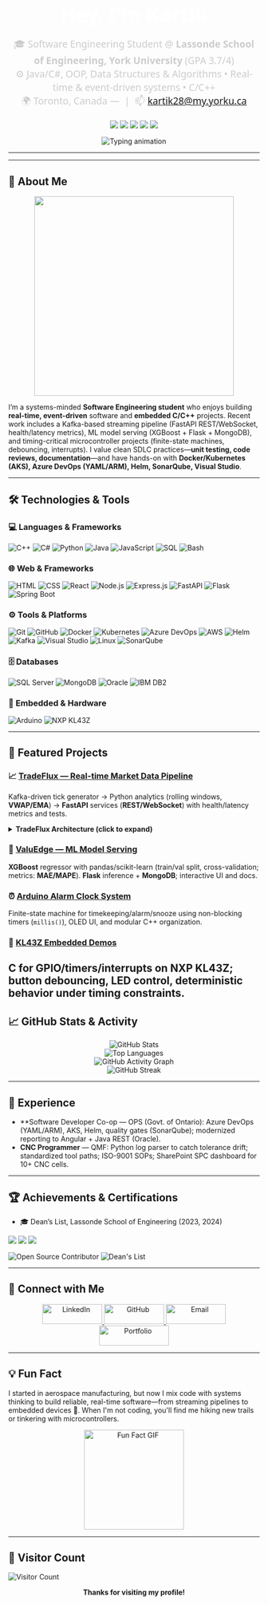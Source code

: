 <h1 align="center" style="font-family: 'Segoe UI', Tahoma, Geneva, Verdana, sans-serif; font-size: 2.5rem; font-weight: bold; color: #ffffff; margin-bottom: 10px;">
  Hey, I'm Kartik
</h1>

<p align="center" style="font-family: 'Segoe UI', Tahoma, Geneva, Verdana, sans-serif; font-size: 1.2rem; color: #cccccc; margin-bottom: 20px;">
  🎓 Software Engineering Student @ <b>Lassonde School of Engineering, York University</b> (GPA 3.7/4) <br>
  ⚙️ Java/C#, OOP, Data Structures & Algorithms • Real-time & event-driven systems • C/C++ <br>
  🌍 Toronto, Canada —  &nbsp;|&nbsp; 📫 <a href="mailto:kartik28@my.yorku.ca">kartik28@my.yorku.ca</a>
</p>

<!-- Quick links row -->
<p align="center">
  <!-- TODO: replace the resume link once you commit your PDF to your profile repo -->
  <a href="https://kartiksharma-vert.vercel.app"><img src="https://img.shields.io/badge/Portfolio-%E2%86%92-1F2937?style=for-the-badge&logo=vercel&logoColor=white" /></a>
  <a href="mailto:kartik28@my.yorku.ca"><img src="https://img.shields.io/badge/Email-kartik28%40my.yorku.ca-EA4335?style=for-the-badge&logo=gmail&logoColor=white" /></a>
  <a href="https://www.linkedin.com/in/erks/"><img src="https://img.shields.io/badge/LinkedIn-erks-0A66C2?style=for-the-badge&logo=linkedin&logoColor=white" /></a>
  <a href="https://github.com/Kartikk28"><img src="https://img.shields.io/badge/GitHub-Kartikk28-181717?style=for-the-badge&logo=github&logoColor=white" /></a>
  <a href="https://raw.githubusercontent.com/Kartikk28/Kartikk28/main/resume.pdf"><img src="https://img.shields.io/badge/Resume-PDF-0B5FFF?style=for-the-badge&logo=readthedocs&logoColor=white" /></a>
</p>

<p align="center">
  <img src="https://readme-typing-svg.demolab.com?font=Fira+Code&weight=600&size=24&duration=4000&pause=1000&color=58A6FF&center=true&vCenter=true&width=700&height=60&lines=Systems-minded+SWE+%7C+C%2B%2B%2FC%23;Real-time+loops%2C+concurrency%2C+profiling;Event-driven+pipelines+%28Kafka%29+%7C+WebSocket%2FREST;Embedded+FSMs+%28Arduino%2C+KL43Z%29" alt="Typing animation">
</p>

---
---

## 🚀 About Me

<p align="center">
  <img src="https://github.com/saadeghi/saadeghi/blob/master/dino.gif" width="400"/>
</p>

I’m a systems-minded **Software Engineering student** who enjoys building **real-time, event-driven** software and **embedded C/C++** projects. Recent work includes a Kafka-based streaming pipeline (FastAPI REST/WebSocket, health/latency metrics), ML model serving (XGBoost + Flask + MongoDB), and timing-critical microcontroller projects (finite-state machines, debouncing, interrupts). I value clean SDLC practices—**unit testing, code reviews, documentation**—and have hands-on with **Docker/Kubernetes (AKS), Azure DevOps (YAML/ARM), Helm, SonarQube, Visual Studio**.

---

## 🛠️ Technologies & Tools

### 💻 Languages & Frameworks
![C++](https://img.shields.io/badge/-C++-00599C?style=flat&logo=cplusplus&logoColor=white)
![C#](https://img.shields.io/badge/-C%23-512BD4?style=flat&logo=dotnet&logoColor=white)
![Python](https://img.shields.io/badge/-Python-3776AB?style=flat&logo=python&logoColor=white)
![Java](https://img.shields.io/badge/-Java-007396?style=flat&logo=java&logoColor=white)
![JavaScript](https://img.shields.io/badge/-JavaScript-F7DF1E?style=flat&logo=javascript&logoColor=black)
![SQL](https://img.shields.io/badge/-SQL-4479A1?style=flat&logo=mysql&logoColor=white)
![Bash](https://img.shields.io/badge/-Bash-4EAA25?style=flat&logo=gnubash&logoColor=white)

### 🌐 Web & Frameworks
![HTML](https://img.shields.io/badge/-HTML-E34F26?style=flat&logo=html5&logoColor=white)
![CSS](https://img.shields.io/badge/-CSS-1572B6?style=flat&logo=css3&logoColor=white)
![React](https://img.shields.io/badge/-React-61DAFB?style=flat&logo=react&logoColor=black)
![Node.js](https://img.shields.io/badge/-Node.js-339933?style=flat&logo=node.js&logoColor=white)
![Express.js](https://img.shields.io/badge/-Express-000000?style=flat&logo=express&logoColor=white)
![FastAPI](https://img.shields.io/badge/-FastAPI-009688?style=flat&logo=fastapi&logoColor=white)
![Flask](https://img.shields.io/badge/-Flask-000000?style=flat&logo=flask&logoColor=white)
![Spring Boot](https://img.shields.io/badge/-Spring%20Boot-6DB33F?style=flat&logo=springboot&logoColor=white)

### ⚙️ Tools & Platforms
![Git](https://img.shields.io/badge/-Git-F05032?style=flat&logo=git&logoColor=white)
![GitHub](https://img.shields.io/badge/-GitHub-181717?style=flat&logo=github&logoColor=white)
![Docker](https://img.shields.io/badge/-Docker-2496ED?style=flat&logo=docker&logoColor=white)
![Kubernetes](https://img.shields.io/badge/-Kubernetes-326CE5?style=flat&logo=kubernetes&logoColor=white)
![Azure DevOps](https://img.shields.io/badge/-Azure%20DevOps-0078D7?style=flat&logo=azuredevops&logoColor=white)
![AWS](https://img.shields.io/badge/-AWS-232F3E?style=flat&logo=amazonaws&logoColor=white)
![Helm](https://img.shields.io/badge/-Helm-0F1689?style=flat&logo=helm&logoColor=white)
![Kafka](https://img.shields.io/badge/-Kafka-231F20?style=flat&logo=apachekafka&logoColor=white)
![Visual Studio](https://img.shields.io/badge/-Visual%20Studio-5C2D91?style=flat&logo=visualstudio&logoColor=white)
![Linux](https://img.shields.io/badge/-Linux-FCC624?style=flat&logo=linux&logoColor=black)
![SonarQube](https://img.shields.io/badge/-SonarQube-4E9BCD?style=flat&logo=sonarqube&logoColor=white)

### 🗄️ Databases
![SQL Server](https://img.shields.io/badge/-SQL%20Server-CC2927?style=flat&logo=microsoftsqlserver&logoColor=white)
![MongoDB](https://img.shields.io/badge/-MongoDB-47A248?style=flat&logo=mongodb&logoColor=white)
![Oracle](https://img.shields.io/badge/-Oracle-F80000?style=flat&logo=oracle&logoColor=white)
![IBM DB2](https://img.shields.io/badge/-IBM%20DB2-052FAD?style=flat&logo=ibm&logoColor=white)

### 🔌 Embedded & Hardware
![Arduino](https://img.shields.io/badge/-Arduino-00979D?style=flat&logo=arduino&logoColor=white)
<img src="https://img.shields.io/badge/-NXP%20KL43Z-0F5BA7?style=flat" alt="NXP KL43Z"/>

---

## 🧩 Featured Projects

### 📈 <a href="https://github.com/Kartikk28/TradeFlux">TradeFlux — Real-time Market Data Pipeline</a>
Kafka-driven tick generator → Python analytics (rolling windows, **VWAP/EMA**) → **FastAPI** services (**REST/WebSocket**) with health/latency metrics and tests.

<details>
  <summary><b>TradeFlux Architecture (click to expand)</b></summary>

```mermaid
graph TD
  A[Kafka Tick Producer] --> B[Python Analytics (VWAP/EMA)]
  B --> C[FastAPI REST]
  B --> D[FastAPI WebSocket]
  C --> E[React Dashboard]
  D --> E
  C --> F[Health/Latency Metrics]
```
</details>

### 🏡 <a href="https://github.com/Kartikk28/ValuEdge">ValuEdge — ML Model Serving</a>
**XGBoost** regressor with pandas/scikit-learn (train/val split, cross-validation; metrics: **MAE/MAPE**). **Flask** inference + **MongoDB**; interactive UI and docs.

### ⏰ <a href="https://github.com/Kartikk28/Alarm-Clock-System-OLED">Arduino Alarm Clock System</a>
Finite-state machine for timekeeping/alarm/snooze using non-blocking timers (`millis()`), OLED UI, and modular C++ organization.

### 🔧 <a href="https://github.com/Kartikk28/kl43z-demos">KL43Z Embedded Demos</a>
C for GPIO/timers/interrupts on **NXP KL43Z**; button debouncing, LED control, deterministic behavior under timing constraints.
---

## 📈 GitHub Stats & Activity

<p align="center">
  <img src="https://github-readme-stats.vercel.app/api?username=Kartikk28&show_icons=true&theme=dark" alt="GitHub Stats" />
  <br>
  <img src="https://github-readme-stats.vercel.app/api/top-langs/?username=Kartikk28&layout=compact&theme=dark" alt="Top Languages" />
  <br>
  <img src="https://github-readme-activity-graph.vercel.app/graph?username=Kartikk28&theme=github-dark" alt="GitHub Activity Graph" />
  <br>
  <img src="https://github-readme-streak-stats.herokuapp.com/?user=Kartikk28&theme=dark" alt="GitHub Streak" />
</p>

---

## 💼 Experience
- **Software Developer Co-op  — OPS (Govt. of Ontario): Azure DevOps (YAML/ARM), AKS, Helm, quality gates (SonarQube); modernized reporting to Angular + Java REST (Oracle).
- **CNC Programmer** — QMF: Python log parser to catch tolerance drift; standardized tool paths; ISO-9001 SOPs; SharePoint SPC dashboard for 10+ CNC cells.

---

## 🏆 Achievements & Certifications

- 🎓 Dean’s List, Lassonde School of Engineering (2023, 2024)

<p>
  <img src="https://img.shields.io/badge/AWS%20Cloud%20Practitioner-Aug%202025-232F3E?style=for-the-badge&logo=amazonaws&logoColor=white" />
  <img src="https://img.shields.io/badge/AWS%20AI%20Practitioner-In%20Progress-232F3E?style=for-the-badge&logo=amazonaws&logoColor=white" />
  <img src="https://img.shields.io/badge/JPMorgan%20SE%20Simulation-Forage-0A1E3F?style=for-the-badge" />
</p>

![Open Source Contributor](https://img.shields.io/badge/-Open%20Source%20Contributor-blue)
![Dean's List](https://img.shields.io/badge/-Dean's%20List-orange)

---

## 🤝 Connect with Me

<p align="center">
  <a href="https://www.linkedin.com/in/erks/" target="_blank">
    <img src="https://img.shields.io/badge/-LinkedIn-0A66C2?style=for-the-badge&logo=linkedin&logoColor=white" alt="LinkedIn" style="height: 40px; width: 120px;">
  </a>  
  <a href="https://github.com/Kartikk28" target="_blank">
    <img src="https://img.shields.io/badge/-GitHub-181717?style=for-the-badge&logo=github&logoColor=white" alt="GitHub" style="height: 40px; width: 120px;">
  </a>  
  <a href="mailto:kartik28@my.yorku.ca" target="_blank">
    <img src="https://img.shields.io/badge/-Email-EA4335?style=for-the-badge&logo=gmail&logoColor=white" alt="Email" style="height: 40px; width: 120px;">
  </a>  
  <a href="https://kartiksharma-vert.vercel.app" target="_blank">
    <img src="https://img.shields.io/badge/-Portfolio-1F2937?style=for-the-badge&logo=vercel&logoColor=white" alt="Portfolio" style="height: 40px; width: 140px;">
  </a>
</p>

---

## 💡 Fun Fact
I started in aerospace manufacturing, but now I mix code with systems thinking to build reliable, real-time software—from streaming pipelines to embedded devices 🚀. When I'm not coding, you'll find me hiking new trails or tinkering with microcontrollers.

<p align="center">
  <img src="https://media.giphy.com/media/l0HlNaQ6gWfllcjDO/giphy.gif" alt="Fun Fact GIF" width="200">
</p>

---

## 🌟 Visitor Count
<img src="https://profile-counter.glitch.me/Kartikk28/count.svg" alt="Visitor Count"/>

<p align="center"><b>Thanks for visiting my profile!</b></p>
